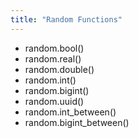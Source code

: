 ```yaml
---
title: "Random Functions"
---
```


- random.bool()
- random.real()
- random.double()
- random.int()
- random.bigint()
- random.uuid()
- random.int_between()
- random.bigint_between()

